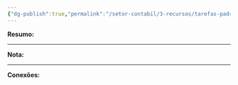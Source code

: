 ```yaml
---
{"dg-publish":true,"permalink":"/setor-contabil/3-recursos/tarefas-padrao/integrar-conferir-patrimonio/","dgPassFrontmatter":true,"created":"2025-06-05T23:14:10.979-03:00","updated":"2025-06-05T23:21:03.420-03:00"}
---
```


**Resumo:** 


---

**Nota:**

---

**Conexões:**